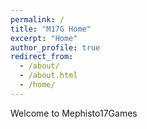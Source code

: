 ```yaml
---
permalink: /
title: "M17G Home"
excerpt: "Home"
author_profile: true
redirect_from: 
  - /about/
  - /about.html
  - /home/
---
```


Welcome to Mephisto17Games
